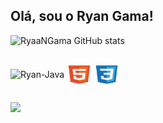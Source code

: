## Olá, sou o Ryan Gama!

![RyaaNGama GitHub stats](https://github-readme-stats.vercel.app/api?username=RyaaNGama&show_icons=true&theme=tokyonight&include_all_commits=true&locale=pt-br)

<div style="display: inline_block"><br>
  <img align="center" alt="Ryan-Java" height="30" width="40" src="https://cdn.jsdelivr.net/gh/devicons/devicon@latest/icons/java/java-plain.svg" />
  <img align="center" alt="Ryan-HTML" height="30" width="40" src="https://raw.githubusercontent.com/devicons/devicon/master/icons/html5/html5-original.svg">
  <img align="center" alt="Ryan-CSS" height="30" width="40" src="https://raw.githubusercontent.com/devicons/devicon/master/icons/css3/css3-original.svg">
</div>

##

<div>
  <a href="https://www.linkedin.com/in/ryangama" target="_blank"><img src="https://img.shields.io/badge/-LinkedIn-%230077B5?style=for-the-badge&logo=linkedin&logoColor=white" target="_blank"></a>
</div>

